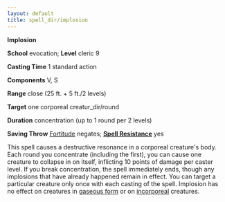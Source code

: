 ```yaml
---
layout: default
title: spell_dir/implosion
---
```

 **Implosion**

**School** evocation; **Level** cleric 9

**Casting Time** 1 standard action

**Components** V, S

**Range** close (25 ft. + 5 ft./2 levels)

**Target** one corporeal creatur_dir/round

**Duration** concentration (up to 1 round per 2 levels)

**Saving Throw** [Fortitude](../combat#_fortitude) negates; **[Spell Resistance](../glossary#_spell-resistance)** yes

This spell causes a destructive resonance in a corporeal creature's body. Each round you concentrate (including the first), you can cause one creature to collapse in on itself, inflicting 10 points of damage per caster level. If you break concentration, the spell immediately ends, though any implosions that have already happened remain in effect. You can target a particular creature only once with each casting of the spell. Implosion has no effect on creatures in [gaseous form](gaseousForm#_gaseous-form) or on [incorporeal](../glossary#_incorporeal) creatures.

